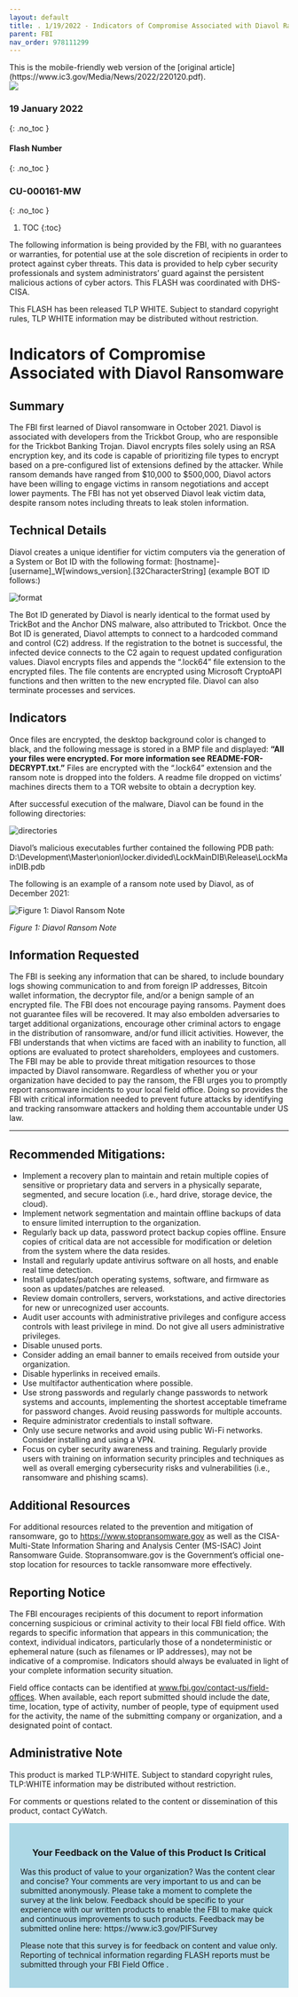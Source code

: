 ```yaml
---
layout: default
title: . 1/19/2022 - Indicators of Compromise Associated with Diavol Ransomware 
parent: FBI 
nav_order: 978111299 
---
```

<style>
.dont-break-out {
  /* These are technically the same, but use both */
  overflow-wrap: break-word;
  word-wrap: break-word;

  -ms-word-break: break-all;
  /* This is the dangerous one in WebKit, as it breaks things wherever */
  word-break: break-all;
  /* Instead use this non-standard one: */
  word-break: break-word;
}
</style>

<div class="dont-break-out" markdown="1">
This is the mobile-friendly web version of the [original article](https://www.ic3.gov/Media/News/2022/220120.pdf).

<img src="https://statics.bsafes.com/images/publications/flash-2022-0119-indicators-of-compromise-associated-with-diavol-ransomware-capture-1.png" style="display:block; margin:0 auto">

### 19 January 2022
{: .no_toc }
#### Flash Number
{: .no_toc }
### CU-000161-MW 
{: .no_toc }  

1. TOC
{:toc}

The following information is being provided by the FBI, with no guarantees or warranties, for potential use at the sole discretion of recipients in order to protect against cyber threats. This data is provided to help cyber security professionals and system administrators’ guard against the persistent malicious actions of cyber actors. This FLASH was coordinated with DHS-CISA.

This FLASH has been released TLP WHITE. Subject to standard copyright rules, TLP WHITE information may be distributed without restriction.

# Indicators of Compromise Associated with Diavol Ransomware   

## Summary
The FBI first learned of Diavol ransomware in October 2021. Diavol is associated with developers from the Trickbot Group, who are responsible for the Trickbot Banking Trojan.  Diavol encrypts files solely using an RSA encryption key, and its code is capable of prioritizing file types to encrypt based on a pre-configured list of extensions defined by the attacker. While ransom demands have ranged from $10,000 to $500,000, Diavol actors have been willing to engage victims in ransom negotiations and accept lower payments. The FBI has not yet observed Diavol leak victim data, despite ransom notes including threats to leak stolen information. 

## Technical Details
Diavol creates a unique identifier for victim computers via the generation of a System or Bot ID
with the following format:
[hostname]-[username]_W[windows_version].[32CharacterString] (example BOT ID follows:)

![format](https://statics.bsafes.com/images/publications/flash-2022-0119-indicators-of-compromise-associated-with-diavol-ransomware-capture-2.png)

The Bot ID generated by Diavol is nearly identical to the format used by TrickBot and the Anchor DNS malware, also attributed to Trickbot. Once the Bot ID is generated, Diavol attempts to connect to a hardcoded command and control (C2) address. If the registration to the botnet is successful, the infected device connects to the C2 again to request updated configuration values. Diavol encrypts files and appends the “.lock64” file extension to the encrypted files. The file contents are encrypted using Microsoft CryptoAPI functions and then written to the new encrypted file. Diavol can also terminate processes and services. 

## Indicators
Once files are encrypted, the desktop background color is changed to black, and the following
message is stored in a BMP file and displayed: **“All your files were encrypted. For more
information see README-FOR-DECRYPT.txt.”** Files are encrypted with the “.lock64” extension
and the ransom note is dropped into the folders. A readme file dropped on victims’ machines
directs them to a TOR website to obtain a decryption key. 

After successful execution of the malware, Diavol can be found in the following directories: 

![directories](https://statics.bsafes.com/images/publications/flash-2022-0119-indicators-of-compromise-associated-with-diavol-ransomware-capture-3.png)

Diavol’s malicious executables further contained the following PDB path:
D:\Development\Master\onion\locker.divided\LockMainDIB\Release\LockMainDIB.pdb 

The following is an example of a ransom note used by Diavol, as of December 2021: 

![Figure 1: Diavol Ransom Note](https://statics.bsafes.com/images/publications/flash-2022-0119-indicators-of-compromise-associated-with-diavol-ransomware-capture-4.png)

*Figure 1: Diavol Ransom Note* 

## Information Requested  

The FBI is seeking any information that can be shared, to include boundary logs showing communication to and from foreign IP addresses, Bitcoin wallet information, the decryptor file, and/or a benign sample of an encrypted file. The FBI does not encourage paying ransoms.  Payment does not guarantee files will be recovered. It may also embolden adversaries to target additional organizations, encourage other criminal actors to engage in the distribution of ransomware, and/or fund illicit activities. However, the FBI understands that when victims are faced with an inability to function, all options are evaluated to protect shareholders, employees and customers. The FBI may be able to provide threat mitigation resources to those impacted by Diavol ransomware. Regardless of whether you or your organization have decided to pay the ransom, the FBI urges you to promptly report ransomware incidents to your local field office.  Doing so provides the FBI with critical information needed to prevent future attacks by identifying and tracking ransomware attackers and holding them accountable under US law. 

***

## Recommended Mitigations:
- Implement a recovery plan to maintain and retain multiple copies of sensitive or proprietary data and servers in a physically separate, segmented, and secure location (i.e., hard drive, storage device, the cloud).
- Implement network segmentation and maintain offline backups of data to ensure limited interruption to the organization.
- Regularly back up data, password protect backup copies offline. Ensure copies of critical data are not accessible for modification or deletion from the system where the data resides.
- Install and regularly update antivirus software on all hosts, and enable real time detection.
- Install updates/patch operating systems, software, and firmware as soon as updates/patches are released.
- Review domain controllers, servers, workstations, and active directories for new or unrecognized user accounts.
- Audit user accounts with administrative privileges and configure access controls with least privilege in mind. Do not give all users administrative privileges.
- Disable unused ports.
- Consider adding an email banner to emails received from outside your organization.
- Disable hyperlinks in received emails.
- Use multifactor authentication where possible.
- Use strong passwords and regularly change passwords to network systems and accounts, implementing the shortest acceptable timeframe for password changes. Avoid reusing passwords for multiple accounts.
- Require administrator credentials to install software.
- Only use secure networks and avoid using public Wi-Fi networks. Consider installing and using a VPN.
- Focus on cyber security awareness and training. Regularly provide users with training on information security principles and techniques as well as overall emerging cybersecurity risks and vulnerabilities (i.e., ransomware and phishing scams). 

## Additional Resources 
For additional resources related to the prevention and mitigation of ransomware, go to https://www.stopransomware.gov as well as the CISA-Multi-State Information Sharing and Analysis Center (MS-ISAC) Joint Ransomware Guide. Stopransomware.gov is the Government’s official one-stop location for resources to tackle ransomware more effectively.

## Reporting Notice
The FBI encourages recipients of this document to report information concerning suspicious or criminal activity to their local FBI field office. With regards to specific information that appears in this communication; the context, individual indicators, particularly those of a nondeterministic or ephemeral nature (such as filenames or IP addresses), may not be indicative of a compromise. Indicators should always be evaluated in light of your complete information security situation.  

Field office contacts can be identified at www.fbi.gov/contact-us/field-offices. When available, each report submitted should include the date, time, location, type of activity, number of people, type of equipment used for the activity, the name of the submitting company or organization, and a designated point of contact.

## Administrative Note
This product is marked TLP:WHITE. Subject to standard copyright rules, TLP:WHITE information may be distributed without restriction.

For comments or questions related to the content or dissemination of this product, contact CyWatch.

<div style="background-color:lightblue; padding:20px" markdown="1">
<h3 style="text-align:center">Your Feedback on the Value of this Product Is Critical</h3>
Was this product of value to your organization? Was the content clear and concise? Your comments are very important to us and can be submitted anonymously. Please take a moment to complete the survey at the link below. Feedback should be specific to your experience with our written products to enable the FBI to make quick and continuous improvements to such products. Feedback may be submitted online here: https://www.ic3.gov/PIFSurvey

Please note that this survey is for feedback on content and value only. Reporting of technical information regarding FLASH reports must be submitted through your FBI Field Office .
</div>
</div>
